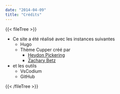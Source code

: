 ```yaml
---
date: "2014-04-09"
title: "Crédits"
---
```

{{< fileTree >}}
* Ce site a été réalisé avec les instances suivantes
    * Hugo 
    * Thème Cupper créé par
         * [Heydon Pickering](https://heydonworks.com/)
         * [Zachary Betz](https://zwbetz.com/)
* et les outils
    * VsCodium
    * GitHub

{{< /fileTree >}}
